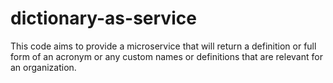 # dictionary-as-service
This code aims to provide a microservice that will return a definition or full form of an acronym or any custom names or definitions that are relevant for an organization.
